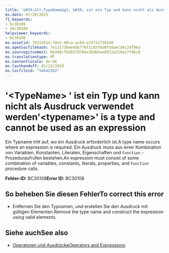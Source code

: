 ```yaml
---
title: '&#39;&lt;TypeName&gt; &#39; ist ein Typ und kann nicht als Ausdruck verwendet werden'
ms.date: 07/20/2015
f1_keywords:
- bc30108
- vbc30108
helpviewer_keywords:
- BC30108
ms.assetid: 7931361d-78e2-40ca-ac69-e3374273b248
ms.openlocfilehash: 7e13173bee9db776f1c85f8a0f5da4cd4c24f96a
ms.sourcegitcommit: 6b308cf6d627d78ee36dbbae8972a310ac7fd6c8
ms.translationtype: MT
ms.contentlocale: de-DE
ms.lasthandoff: 01/23/2019
ms.locfileid: "54642342"
---
```

# <a name="39lttypenamegt39-is-a-type-and-cannot-be-used-as-an-expression"></a><span data-ttu-id="99d9e-102">&#39;&lt;TypeName&gt; &#39; ist ein Typ und kann nicht als Ausdruck verwendet werden</span><span class="sxs-lookup"><span data-stu-id="99d9e-102">&#39;&lt;typename&gt;&#39; is a type and cannot be used as an expression</span></span>
<span data-ttu-id="99d9e-103">Ein Typname tritt auf, wo ein Ausdruck erforderlich ist.</span><span class="sxs-lookup"><span data-stu-id="99d9e-103">A type name occurs where an expression is required.</span></span> <span data-ttu-id="99d9e-104">Ein Ausdruck muss aus einer Kombination von Variablen, Konstanten, Literalen, Eigenschaften und `Function` -Prozeduraufrufen bestehen.</span><span class="sxs-lookup"><span data-stu-id="99d9e-104">An expression must consist of some combination of variables, constants, literals, properties, and `Function` procedure calls.</span></span>  
  
 <span data-ttu-id="99d9e-105">**Fehler-ID:** BC30108</span><span class="sxs-lookup"><span data-stu-id="99d9e-105">**Error ID:** BC30108</span></span>  
  
## <a name="to-correct-this-error"></a><span data-ttu-id="99d9e-106">So beheben Sie diesen Fehler</span><span class="sxs-lookup"><span data-stu-id="99d9e-106">To correct this error</span></span>  
  
-   <span data-ttu-id="99d9e-107">Entfernen Sie den Typnamen, und erstellen Sie den Ausdruck mit gültigen Elementen.</span><span class="sxs-lookup"><span data-stu-id="99d9e-107">Remove the type name and construct the expression using valid elements.</span></span>  
  
## <a name="see-also"></a><span data-ttu-id="99d9e-108">Siehe auch</span><span class="sxs-lookup"><span data-stu-id="99d9e-108">See also</span></span>
- [<span data-ttu-id="99d9e-109">Operatoren und Ausdrücke</span><span class="sxs-lookup"><span data-stu-id="99d9e-109">Operators and Expressions</span></span>](../../../visual-basic/programming-guide/language-features/operators-and-expressions/index.md)
